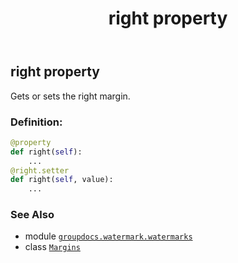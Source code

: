 ﻿---
title: right property
second_title: GroupDocs.Watermark for Python via .NET API References
description: 
type: docs
url: /python-net/groupdocs.watermark.watermarks/margins/right/
is_root: false
weight: 60
---

## right property


Gets or sets the right margin.
### Definition:
```python
@property
def right(self):
    ...
@right.setter
def right(self, value):
    ...
```

### See Also
* module [`groupdocs.watermark.watermarks`](../../)
* class [`Margins`](/watermark/python-net/groupdocs.watermark.watermarks/margins)
